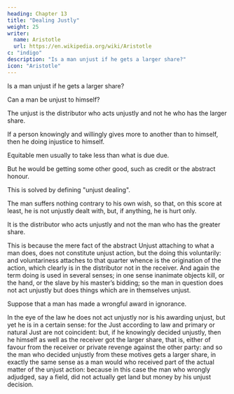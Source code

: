```yaml
---
heading: Chapter 13
title: "Dealing Justly"
weight: 25
writer:
  name: Aristotle
  url: https://en.wikipedia.org/wiki/Aristotle
c: "indigo"
description: "Is a man unjust if he gets a larger share?"
icon: "Aristotle"
---
```



Is a man unjust if he gets a larger share?

<!-- 1. is he chargeable with an unjust act who in distribution has given the larger share to one party contrary to the proper rate, or he that has the larger share? -->

Can a man be unjust to himself?


The unjust is the distributor who acts unjustly and not he who has the larger share.

If a person knowingly and willingly gives more to another than to himself, then he doing injustice to himself.

Equitable men usually to take less than what is due due.

 <!-- here is a case of a man dealing unjustly by himself; which, in fact, moderate men are thought to do, for it is a characteristic of the  -->

But he would be getting some other good, such as credit or the abstract honour.

This is solved by defining "unjust dealing".

The man suffers nothing contrary to his own wish, so that, on this score at least, he is not unjustly dealt with, but, if anything, he is hurt only.

It is the distributor who acts unjustly and not the man who has the greater share.

This is because the mere fact of the abstract Unjust attaching to what a man does, does not constitute unjust action, but the doing this voluntarily: and voluntariness attaches to that quarter whence is the origination of the action, which clearly is in the distributor not in the receiver. And again the term doing is used in several senses; in one sense inanimate objects kill, or the hand, or the slave by his master’s bidding; so the man in question does not act unjustly but does things which are in themselves unjust.


Suppose that a man has made a wrongful award in ignorance.

In the eye of the law he does not act unjustly nor is his awarding unjust, but yet he is in a certain sense: for the Just according to law and primary or natural Just are not coincident: but, if he knowingly decided unjustly, then he himself as well as the receiver got the larger share, that is, either of favour from the receiver or private revenge against the other party: and so the man who decided unjustly from these motives gets a larger share, in exactly the same sense as a man would who received part of the actual matter of the unjust action: because in this case the man who wrongly adjudged, say a field, did not actually get land but money by his unjust decision.
